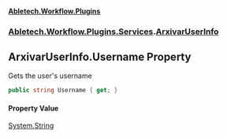 #### [Abletech.Workflow.Plugins](index.md 'index')
### [Abletech.Workflow.Plugins.Services](Abletech_Workflow_Plugins_Services.md 'Abletech.Workflow.Plugins.Services').[ArxivarUserInfo](ArxivarUserInfo.md 'Abletech.Workflow.Plugins.Services.ArxivarUserInfo')
## ArxivarUserInfo.Username Property
Gets the user's username  
```csharp
public string Username { get; }
```
#### Property Value
[System.String](https://docs.microsoft.com/en-us/dotnet/api/System.String 'System.String')
